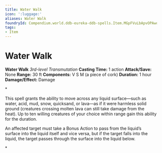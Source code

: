 ```yaml
---
title: Water Walk
icon: ':luggage:'
aliases: Water Walk
foundryId: Compendium.world.ddb-eureka-ddb-spells.Item.MGpFVuLbApvOPAwq
tags:
- Item
---
```


# Water Walk

**Water Walk**
_3rd-level Transmutation_
**Casting Time:** 1 action
**Attack/Save:** None
**Range:** 30 ft
**Components:** V S M (a piece of cork)
**Duration:** 1 hour
**Damage/Effect:** Damage

*<p>This spell grants the ability to move across any liquid surface—such as water, acid, mud, snow, quicksand, or lava—as if it were harmless solid ground (creatures crossing molten lava can still take damage from the heat). Up to ten willing creatures of your choice within range gain this ability for the duration.

An affected target must take a Bonus Action to pass from the liquid’s surface into the liquid itself and vice versa, but if the target falls into the liquid, the target passes through the surface into the liquid below.</p>*